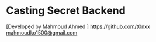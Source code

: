 # Casting Secret Backend
[Developed by Mahmoud Ahmed ]
https://github.com/t0nxx
mahmoudko1500@gmail.com
